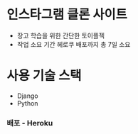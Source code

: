 # 인스타그램 클론 사이트



- 장고 학습을 위한 간단한 토이플젝
- 작업 소요 기간 헤로쿠 배포까지 총 7일 소요  


# 사용 기술 스택  

- Django
- Python
### 배포 - Heroku

